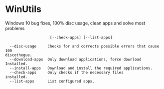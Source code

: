# WinUtils
Windows 10 bug fixes, 100% disc usage, clean apps and solve most problems

```usage: win_utils.py [-h] [--disc-usage] [--download-apps] [--install-apps]
                    [--check-apps] [--list-apps]
                    
  --disc-usage     Checks for and corrects possible errors that cause 100
discotheque.
  --download-apps  Only download applications, force download
Installed.
  --install-apps   Download and install the required applications.
  --check-apps     Only checks if the necessary files
installed.
  --list-apps      List configured apps.
  
  ```
  
  
  
  
